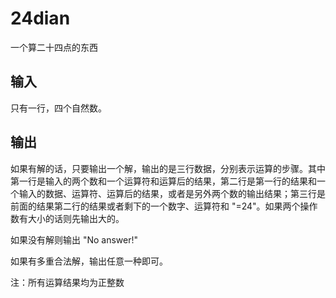 # 24dian
一个算二十四点的东西
## 输入
只有一行，四个自然数。
## 输出
如果有解的话，只要输出一个解，输出的是三行数据，分别表示运算的步骤。其中第一行是输入的两个数和一个运算符和运算后的结果，第二行是第一行的结果和一个输入的数据、运算符、运算后的结果，或者是另外两个数的输出结果；第三行是前面的结果第二行的结果或者剩下的一个数字、运算符和 "=24"。如果两个操作数有大小的话则先输出大的。

如果没有解则输出 "No answer!"

如果有多重合法解，输出任意一种即可。

注：所有运算结果均为正整数
